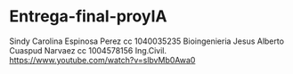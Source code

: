 # Entrega-final-proyIA
Sindy Carolina Espinosa Perez cc 1040035235 Bioingenieria
Jesus Alberto Cuaspud Narvaez cc 1004578156 Ing.Civil.
https://www.youtube.com/watch?v=slbvMb0Awa0
